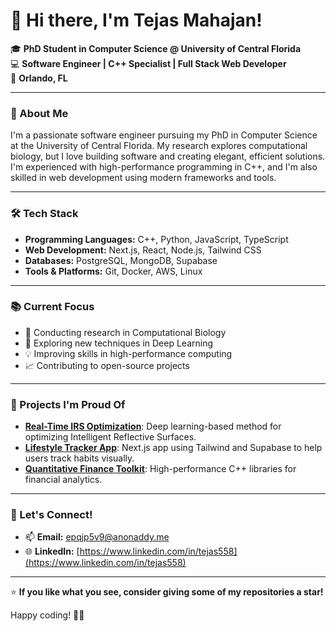 # 👋 Hi there, I'm Tejas Mahajan!

🎓 **PhD Student in Computer Science @ University of Central Florida**  
💻 **Software Engineer | C++ Specialist | Full Stack Web Developer**  
📍 **Orlando, FL**

---

### 🚀 About Me

I'm a passionate software engineer pursuing my PhD in Computer Science at the University of Central Florida. My research explores computational biology, but I love building software and creating elegant, efficient solutions. I'm experienced with high-performance programming in C++, and I'm also skilled in web development using modern frameworks and tools.

---

### 🛠 Tech Stack

- **Programming Languages:** C++, Python, JavaScript, TypeScript
- **Web Development:** Next.js, React, Node.js, Tailwind CSS
- **Databases:** PostgreSQL, MongoDB, Supabase
- **Tools & Platforms:** Git, Docker, AWS, Linux

---

### 📚 Current Focus

- 🔭 Conducting research in Computational Biology
- 🌱 Exploring new techniques in Deep Learning
- 💡 Improving skills in high-performance computing
- 📈 Contributing to open-source projects

---

### 🎯 Projects I'm Proud Of

- [**Real-Time IRS Optimization**](#): Deep learning-based method for optimizing Intelligent Reflective Surfaces.
- [**Lifestyle Tracker App**](#): Next.js app using Tailwind and Supabase to help users track habits visually.
- [**Quantitative Finance Toolkit**](#): High-performance C++ libraries for financial analytics.

---

### 💬 Let's Connect!

- 📫 **Email:** [epqjp5v9@anonaddy.me](mailto:epqjp5v9@anonaddy.me)
- 🌐 **LinkedIn:** [https://www.linkedin.com/in/tejas558](https://www.linkedin.com/in/tejas558)

---

⭐ **If you like what you see, consider giving some of my repositories a star!**

Happy coding! 🚀✨

